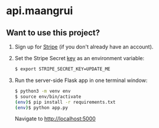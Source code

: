 # api.maangrui

## Want to use this project?

1. Sign up for [Stripe](https://stripe.com/) (if you don't already have an account).

1. Set the Stripe Secret [key](https://stripe.com/docs/keys) as an environment variable:

    ```sh
    $ export STRIPE_SECRET_KEY=UPDATE_ME
    ```

1. Run the server-side Flask app in one terminal window:

    ```sh
    $ python3 -m venv env
    $ source env/bin/activate
    (env)$ pip install -r requirements.txt
    (env)$ python app.py
    ```

    Navigate to [http://localhost:5000](http://localhost:5000)
